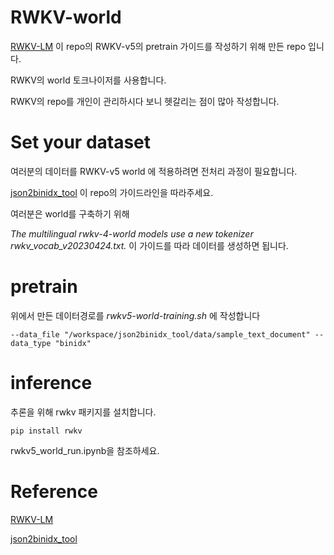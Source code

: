 # RWKV-world

[RWKV-LM](https://github.com/BlinkDL/RWKV-LM/tree/main) 이 repo의 RWKV-v5의 pretrain 가이드를 작성하기 위해 만든 repo 입니다.

RWKV의 world 토크나이저를 사용합니다.

RWKV의 repo를 개인이 관리하시다 보니 헷갈리는 점이 많아 작성합니다.

# Set your dataset

여러분의 데이터를 RWKV-v5 world 에 적용하려면 전처리 과정이 필요합니다.

[json2binidx_tool](https://github.com/Abel2076/json2binidx_tool) 이 repo의 가이드라인을 따라주세요. 

여러분은 world를 구축하기 위해 

*The multilingual rwkv-4-world models use a new tokenizer rwkv_vocab_v20230424.txt.* 이 가이드를 따라 데이터를 생성하면 됩니다.

# pretrain

위에서 만든 데이터경로를 *rwkv5-world-training.sh* 에 작성합니다

```
--data_file "/workspace/json2binidx_tool/data/sample_text_document" --data_type "binidx"
```

# inference

추론을 위해 rwkv 패키지를 설치합니다.

```
pip install rwkv
```

rwkv5_world_run.ipynb을 참조하세요.

# Reference

[RWKV-LM](https://github.com/BlinkDL/RWKV-LM/tree/main)

[json2binidx_tool](https://github.com/Abel2076/json2binidx_tool)
